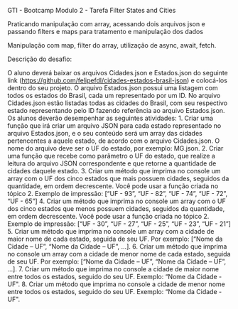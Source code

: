 GTI - Bootcamp Modulo 2 - Tarefa Filter States and Cities

Praticando manipulação com array, acessando dois arquivos json e passando filters e maps para tratamento e manipulação dos dados

Manipulação com map, filter do array, utilização de async, await, fetch.

Descrição do desafio:

O aluno deverá baixar os arquivos Cidades.json e Estados.json do seguinte link
(https://github.com/felipefdl/cidades-estados-brasil-json) e colocá-los dentro do seu projeto.
O arquivo Estados.json possui uma listagem com todos os estados do Brasil, cada um
representado por um ID. No arquivo Cidades.json estão listadas todas as cidades do Brasil,
com seu respectivo estado representando pelo ID fazendo referência ao arquivo
Estados.json.
Os alunos deverão desempenhar as seguintes atividades:
    1. Criar uma função que irá criar um arquivo JSON para cada estado representado no
    arquivo Estados.json, e o seu conteúdo será um array das cidades pertencentes a
    aquele estado, de acordo com o arquivo Cidades.json. O nome do arquivo deve ser
    o UF do estado, por exemplo: MG.json.
    2. Criar uma função que recebe como parâmetro o UF do estado, que realize a leitura
    do arquivo JSON correspondente e que retorne a quantidade de cidades daquele
    estado.
    3. Criar um método que imprima no console um array com o UF dos cinco estados que
    mais possuem cidades, seguidos da quantidade, em ordem decrescente. Você pode
    usar a função criada no tópico 2. Exemplo de impressão: [“UF - 93”, “UF - 82”, “UF -
    74”, “UF - 72”, “UF - 65”]
    4. Criar um método que imprima no console um array com o UF dos cinco estados que
    menos possuem cidades, seguidos da quantidade, em ordem decrescente. Você
    pode usar a função criada no tópico 2. Exemplo de impressão: [“UF - 30”, “UF - 27”,
    “UF - 25”, “UF - 23”, “UF - 21”]
    5. Criar um método que imprima no console um array com a cidade de maior nome de
    cada estado, seguida de seu UF. Por exemplo: [“Nome da Cidade – UF”, “Nome da
    Cidade – UF”, ...].
    6. Criar um método que imprima no console um array com a cidade de menor nome de
    cada estado, seguida de seu UF. Por exemplo: [“Nome da Cidade – UF”, “Nome da
    Cidade – UF”, ...].
    7. Criar um método que imprima no console a cidade de maior nome entre todos os
    estados, seguido do seu UF. Exemplo: “Nome da Cidade - UF".
    8. Criar um método que imprima no console a cidade de menor nome entre todos os
    estados, seguido do seu UF. Exemplo: “Nome da Cidade - UF".
